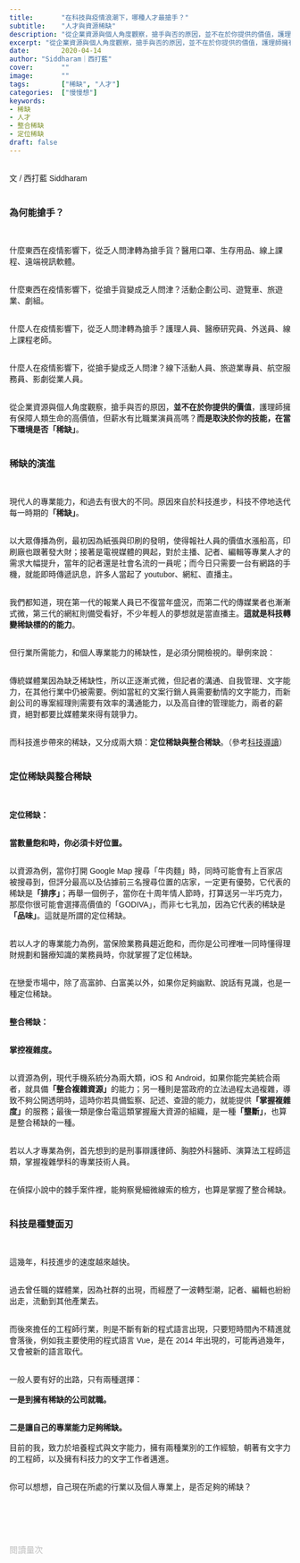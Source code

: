 ```yaml
---
title:       "在科技與疫情浪潮下，哪種人才最搶手？"
subtitle:    "人才與資源稀缺"
description: "從企業資源與個人角度觀察，搶手與否的原因，並不在於你提供的價值，護理師擁有保障人類生命的高價值，但薪水會比職業演員高嗎？而是取決於你的技能，在當下環境是否「稀缺」..."
excerpt: "從企業資源與個人角度觀察，搶手與否的原因，並不在於你提供的價值，護理師擁有保障人類生命的高價值，但薪水會比職業演員高嗎？而是取決於你的技能，在當下環境是否「稀缺」..."
date:        2020-04-14
author: "Siddharam｜西打藍"
cover:       ""
image:       ""
tags:        ["稀缺", "人才"]
categories:  ["慢慢想"]
keywords:
- 稀缺
- 人才
- 整合稀缺
- 定位稀缺
draft: false
---
```


<article style="font-family: 'Noto Sans TC', '微軟正黑體', sans-serif; font-weight: 300;">

<br>文 / 西打藍 Siddharam<br><br>

<h3 class="article-h1-color">為何能搶手？</h3><br>

什麼東西在疫情影響下，從乏人問津轉為搶手貨？醫用口罩、生存用品、線上課程、遠端視訊軟體。<br><br>

什麼東西在疫情影響下，從搶手貨變成乏人問津？活動企劃公司、遊覽車、旅遊業、劇組。<br><br>

什麼人在疫情影響下，從乏人問津轉為搶手？護理人員、醫療研究員、外送員、線上課程老師。<br><br>

什麼人在疫情影響下，從搶手變成乏人問津？線下活動人員、旅遊業專員、航空服務員、影劇從業人員。<br><br>

從企業資源與個人角度觀察，搶手與否的原因，<b>並不在於你提供的價值</b>，護理師擁有保障人類生命的高價值，但薪水有比職業演員高嗎？<b>而是取決於你的技能，在當下環境是否「稀缺」</b>。<br><br>

<h3 class="article-h1-color">稀缺的演進</h3><br>

現代人的專業能力，和過去有很大的不同。原因來自於科技進步，科技不停地迭代每一時期的<b>「稀缺」</b>。<br><br>

以大眾傳播為例，最初因為紙張與印刷的發明，使得報社人員的價值水漲船高，印刷廠也跟著發大財；接著是電視媒體的興起，對於主播、記者、編輯等專業人才的需求大幅提升，當年的記者還是社會名流的一員呢；而今日只需要一台有網路的手機，就能即時傳遞訊息，許多人當起了 youtubor、網紅、直播主。<br><br>

我們都知道，現在第一代的報業人員已不復當年盛況，而第二代的傳媒業者也漸漸式微，第三代的網紅則備受看好，不少年輕人的夢想就是當直播主。<b>這就是科技轉變稀缺標的的能力</b>。<br><br>

但行業所需能力，和個人專業能力的稀缺性，是必須分開檢視的。舉例來說：<br><br>

傳統媒體業因為缺乏稀缺性，所以正逐漸式微，但記者的溝通、自我管理、文字能力，在其他行業中仍被需要。例如當紅的文案行銷人員需要動情的文字能力，而新創公司的專案經理則需要有效率的溝通能力，以及高自律的管理能力，兩者的薪資，絕對都要比媒體業來得有競爭力。<br><br>

而科技進步帶來的稀缺，又分成兩大類：<b>定位稀缺與整合稀缺</b>。（參考<a href="https://daodu.tech/12-12-2019-tech-talent-create-abundance-business-talent-seek-scarcity" target="_blank">科技導讀</a>）<br><br>

<h3 class="article-h1-color">定位稀缺與整合稀缺</h3><br>

<b>定位稀缺：<br><br>

當數量飽和時，你必須卡好位置。</b><br><br>

以資源為例，當你打開 Google Map 搜尋「牛肉麵」時，同時可能會有上百家店被搜尋到，但評分最高以及佔據前三名搜尋位置的店家，一定更有優勢，它代表的稀缺是<b>「排序」</b>；再舉一個例子，當你在十周年情人節時，打算送另一半巧克力，那麼你很可能會選擇高價值的「GODIVA」，而非七七乳加，因為它代表的稀缺是<b>「品味」</b>。這就是所謂的定位稀缺。<br><br>

若以人才的專業能力為例，當保險業務員趨近飽和，而你是公司裡唯一同時懂得理財規劃和醫療知識的業務員時，你就掌握了定位稀缺。<br><br>

在戀愛市場中，除了高富帥、白富美以外，如果你足夠幽默、說話有見識，也是一種定位稀缺。<br><br>

<b>整合稀缺：<br><br>

掌控複雜度。</b><br><br>

以資源為例，現代手機系統分為兩大類，iOS 和 Android，如果你能完美統合兩者，就具備<b>「整合複雜資源」</b>的能力；另一種則是當政府的立法過程太過複雜，導致不夠公開透明時，這時你若具備監察、記述、查證的能力，就能提供<b>「掌握複雜度」</b>的服務；最後一類是像台電這類掌握龐大資源的組織，是一種<b>「壟斷」</b>，也算是整合稀缺的一種。<br><br>

若以人才專業為例，首先想到的是刑事辯護律師、胸腔外科醫師、演算法工程師這類，掌握複雜學科的專業技術人員。<br><br>

在偵探小說中的棘手案件裡，能夠察覺細微線索的檢方，也算是掌握了整合稀缺。<br><br>


<h3 class="article-h1-color">科技是種雙面刃</h3><br>

這幾年，科技進步的速度越來越快。<br><br>

過去曾任職的媒體業，因為社群的出現，而經歷了一波轉型潮，記者、編輯也紛紛出走，流動到其他產業去。<br><br>

而後來擔任的工程師行業，則是不斷有新的程式語言出現，只要短時間內不精進就會落後，例如我主要使用的程式語言 Vue，是在 2014 年出現的，可能再過幾年，又會被新的語言取代。<br><br>

一般人要有好的出路，只有兩種選擇：<br><br>
<b>
一是到擁有稀缺的公司就職。<br><br>

二是讓自己的專業能力足夠稀缺。<br><br>
</b>
目前的我，致力於培養程式與文字能力，擁有兩種業別的工作經驗，朝著有文字力的工程師，以及擁有科技力的文字工作者邁進。<br><br>

你可以想想，自己現在所處的行業以及個人專業上，是否足夠的稀缺？<br><br>




<br><br><br>

</article>

<div style="color: #bfbfbf; font-size: 15px;" id="busuanzi_container_page_pv">
  閱讀量<span id="busuanzi_value_page_pv"></span>次
</div>

<script src="../../js/post.js"></script>




